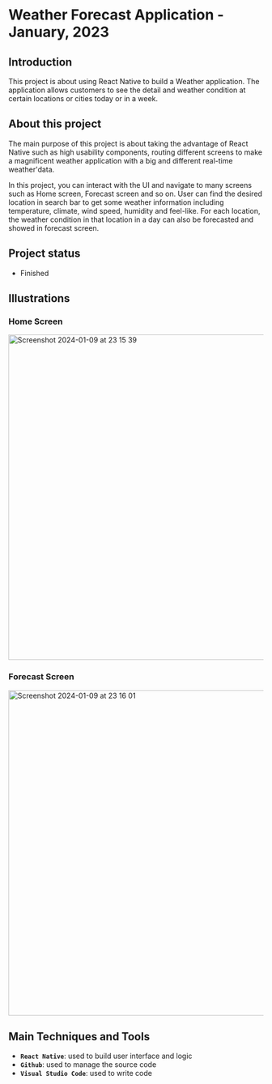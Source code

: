 # Weather Forecast Application - January, 2023


## Introduction

This project is about using React Native to build a Weather application. The application allows customers to see the detail and weather condition at certain locations or cities today or in a week.


## About this project

The main purpose of this project is about taking the advantage of React Native such as high usability components, routing different screens to make a magnificent weather application with a big and different real-time weather'data.

In this project, you can interact with the UI and navigate to many screens such as Home screen, Forecast screen and so on. User can find the desired location in search bar to get some weather information including temperature, climate, wind speed, humidity and feel-like. For each location, the weather condition in that location in a day can also be forecasted and showed in forecast screen. 


## Project status

-   Finished

## Illustrations

### Home Screen
<img width="643" alt="Screenshot 2024-01-09 at 23 15 39" src="https://github.com/HTTuong/finland-weather-app/assets/89579792/eefc863d-478d-4516-acc6-f4b359483be4">


### Forecast Screen
<img width="643" alt="Screenshot 2024-01-09 at 23 16 01" src="https://github.com/HTTuong/finland-weather-app/assets/89579792/d6fee71d-fce6-4576-9db3-013658fa6fc5">



## Main Techniques and Tools

-   **`React Native`**: used to build user interface and logic
-   **`Github`**: used to manage the source code
-   **`Visual Studio Code`**: used to write code



